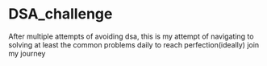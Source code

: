 # DSA_challenge
After multiple attempts of avoiding dsa, this is my attempt of navigating to solving at least the common problems daily to reach perfection(ideally) join my journey

